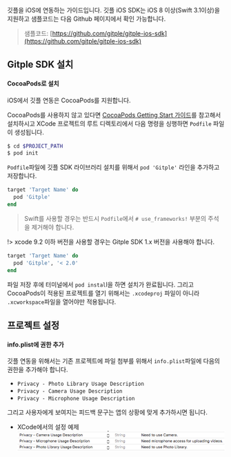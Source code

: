 깃플을 iOS에 연동하는 가이드입니다.
깃플 iOS SDK는 iOS 8 이상(Swift 3.1이상)을 지원하고 샘플코드는 다음 Github 페이지에서 확인 가능합니다.

> 샘플코드: [https://github.com/gitple/gitple-ios-sdk](https://github.com/gitple/gitple-ios-sdk)


## Gitple SDK 설치

#### CocoaPods로 설치

iOS에서 깃플 연동은 CocoaPods를 지원합니다.

CocoaPods를 사용하지 않고 있다면 [CocoaPods Getting Start 가이드](https://guides.cocoapods.org/using/getting-started.html)를 참고해서 설치하시고 XCode 프로젝트의 루트 디렉토리에서 다음 명령을 싱행하면 `Podfile` 파일이 생성됩니다. 

```bash
$ cd $PROJECT_PATH
$ pod init
```

`Podfile`파일에 깃플 SDK 라이브러리 설치를 위해서 `pod 'Gitple'` 라인을 추가하고 저장합니다.

```ruby
target 'Target Name' do
  pod 'Gitple'
end
```

> Swift를 사용할 경우는 반드시 `Podfile`에서 `# use_frameworks!` 부분의 주석을 제거해야 합니다.

!> xcode 9.2 이하 버전을 사용할 경우는 Gitple SDK 1.x 버전을 사용해야 합니다.

```ruby
target 'Target Name' do
  pod 'Gitple', '< 2.0'
end
```

파일 저장 후에 터미널에서 `pod instal`l을 하면 설치가 완료됩니다.
그리고 CocoaPods이 적용된 프로젝트를 열기 위해서는 `.xcodeproj` 파일이 아니라 `.xcworkspace`파일을 열어야만 적용됩니다.

## 프로젝트 설정

#### info.plist에 권한 추가
깃플 연동을 위해서는 기존 프로젝트에 파일 첨부를 위해서 `info.plist`파일에 다음의 권한을 추가해야 합니다.

- `Privacy - Photo Library Usage Description`
- `Privacy - Camera Usage Description`
- `Privacy - Microphone Usage Description`

그리고 사용자에게 보여지는 피드백 문구는 앱의 상황에 맞게 추가하시면 됩니다.

- XCode에서의 설정 예제
![info.plist](assets/images/xcode_info.plist.png)

